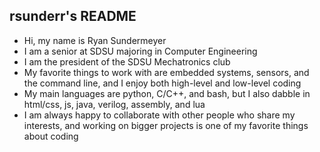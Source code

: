 ## rsunderr's README

- Hi, my name is Ryan Sundermeyer
- I am a senior at SDSU majoring in Computer Engineering
- I am the president of the SDSU Mechatronics club
- My favorite things to work with are embedded systems, sensors, and the command line, and I enjoy both high-level and low-level coding
- My main languages are python, C/C++, and bash, but I also dabble in html/css, js, java, verilog, assembly, and lua
- I am always happy to collaborate with other people who share my interests, and working on bigger projects is one of my favorite things about coding

<!--
**rsunderr/rsunderr** is a ✨ _special_ ✨ repository because its `README.md` (this file) appears on your GitHub profile.

Here are some ideas to get you started:

- 🔭 I’m currently working on ...
- 🌱 I’m currently learning ...
- 👯 I’m looking to collaborate on ...
- 🤔 I’m looking for help with ...
- 💬 Ask me about ...
- 📫 How to reach me: ...
- 😄 Pronouns: ...
- ⚡ Fun fact: ...
-->
